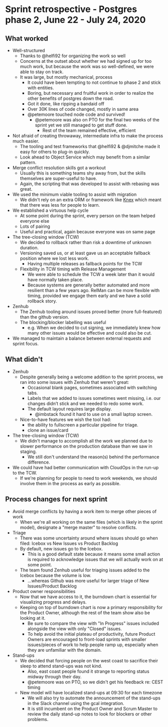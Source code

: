 # Sprint retrospective - Postgres phase 2, June 22 - July 24, 2020

## What worked
* Well-structured
  * Thanks to @helfi92 for organizing the work so well
  * Concerns at the outset about whether we had signed up for too much work, but because the work was so well-defined, we were able to stay on track.
  * It was large, but mostly mechanical, process
    * It could have been tempting to not continue to phase 2 and stick with entities.
    * Boring, but necessary and fruitful work in order to realize the other benefits of postgres down the road.
    * Got it done, like ripping a bandaid off
    * Over 30K lines of code changed, mostly in same area
    * @petemoore touched node code and survived!
      * @petemoore was also on PTO for the final two weeks of the sprint yet we still managed to get stuff done.
        * Rest of the team remained effective, efficient
* Not afraid of creating throwaway, intermediate infra to make the process much easier.
  * The tooling and test frameworks that @helfi92 & @djmitche made it easy for others to plug-in quickly.
  * Look ahead to Object Service which may benefit from a similar pattern.
* Merge conflict resolution skills got a workout
  * Usually this is something teams shy away from, but the skills themselves are super-useful to have.
  * Again, the scripting that was developed to assist with rebasing was great.
* We used the minimum viable tooling to assist with migration
  * We didn't rely on an extra ORM or framework like [Knex](http://knexjs.org/) which meant that there was less for people to learn.
* We established a virtuous help cycle
  * At some point during the sprint, every person on the team helped everyone else
  * Lots of pairing
  * Useful and practical, again because everyone was on same page
* The tree-closing window (TCW)
  * We decided to rollback rather than risk a downtime of unknown duration.
  * Versioning saved us, or at least gave us an acceptable fallback position where we lost less work.
    * Having multiple releases as fallback points for the TCW
  * Flexibility in TCW timing with Release Management
    * We were able to schedule the TCW a week later than it would have normally taken place.
    * Because systems are generally better automated and more resilient than a few years ago. RelMan can be more flexible with timing, provided we engage them early and we have a solid rollback story.
* Zenhub
  * The Zenhub tooling around issues proved better (more full-featured) than the github version.
  * The blocking/blocker labelling was useful
    * e.g. When we decided to cut signing, we immediately knew how many other issues would be effective and could also be cut.
* We managed to maintain a balance between external requests and sprint focus.

## What didn't
* Zenhub
  * Despite generally being a welcome addition to the sprint process, we ran into some issues with Zenhub that weren't great:
    * Occasional blank pages, sometimes associated with switching tabs.
    * Labels that we added to issues sometimes went missing, i.e. our changes didn’t stick and we needed to redo some work.
    * The default layout requires large display.
      * @imbstack found it hard to use on a small laptop screen.
  * Nice-to-have features we wish the tool had:
    * the ability to fullscreen a particular pipeline for triage.
    * clone an issue/card
* The tree-closing window (TCW)
  * We didn't manage to accomplish all the work we planned due to slower performance on the production database than we saw in staging.
    * We still don't understand the reason(s) behind the performance difference.
* We could have had better communication with CloudOps in the run-up to the TCW.
  * If we're planning for people to need to work weekends, we should involve them in the process as early as possible.

## Process changes for next sprint
* Avoid merge conflicts by having a work item to merge other pieces of work
  * When we're all working on the same files (which is likely in the sprint model), designate a "merge master" to resolve conflicts.
* Triage
  * There was some uncertainty around where issues should go when filed: Icebox vs New Issues vs Product Backlog
  * By default, new issues go to the Icebox.
    * This is a good default state because it means some small action is required to acknowledge issues that we will actually work on at some point.
  * The team found Zenhub useful for triaging issues added to the Icebox because the volume is low.
    * ...whereas Github was more useful for larger triage of New Issues/Product Backlog
* Product owner responsibilities
  * Now that we have access to it, the burndown chart is essential for visualizing progress and delays.
  * Keeping on top of burndown chart is now a primary responsibility for the Product Owner, although the rest of the team show also be looking at it.
    * Be sure to compare the view with "In Progress" issues included alongside the view with only "Closed" issues.
    * To help avoid the initial plateau of productivity, future Product Owners are encouraged to front-load sprints with smaller issues/pieces of work to help people ramp up, especially when they are unfamiliar with the domain.
* Stand-ups
  * We decided that forcing people on the west coast to sacrifice their sleep to attend stand-ups was not kind.
    * Also, east coast people found it strange to reporting status midway through their day.
    * @petemoore was on PTO, so we didn't get his feedback re: CEST timing
  * New model will have localized stand-ups at 09:30 for each timezone
    * We will also try to automate the announcement of the stand-ups in the Slack channel using the gcal integration.
    * It is still incumbent on the Product Owner and Scrum Master to review the daily stand-up notes to look for blockers or other problems.
